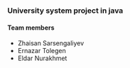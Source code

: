 ### University system project in java

#### Team members
* Zhaisan Sarsengaliyev
* Ernazar Tolegen
* Eldar Nurakhmet
